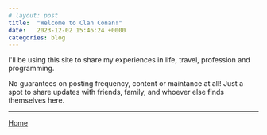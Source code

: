 ```yaml
---
# layout: post
title:  "Welcome to Clan Conan!"
date:   2023-12-02 15:46:24 +0000
categories: blog
---
```

I'll be using this site to share my experiences in life, travel, profession and programming.

No guarantees on posting frequency, content or maintance at all! Just a spot to share updates with friends, family, and whoever else finds themselves here.

---

[Home](/)